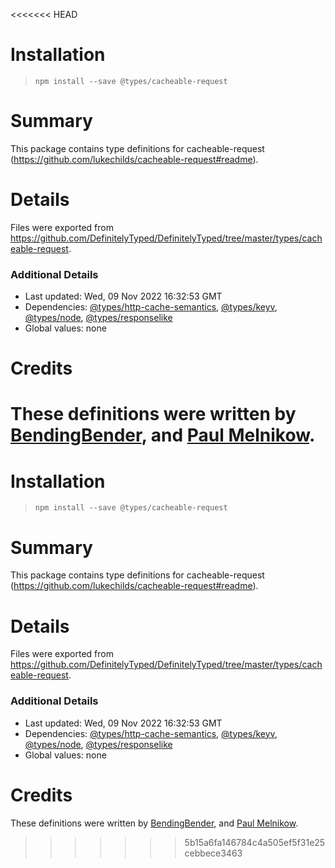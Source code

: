 <<<<<<< HEAD
# Installation
> `npm install --save @types/cacheable-request`

# Summary
This package contains type definitions for cacheable-request (https://github.com/lukechilds/cacheable-request#readme).

# Details
Files were exported from https://github.com/DefinitelyTyped/DefinitelyTyped/tree/master/types/cacheable-request.

### Additional Details
 * Last updated: Wed, 09 Nov 2022 16:32:53 GMT
 * Dependencies: [@types/http-cache-semantics](https://npmjs.com/package/@types/http-cache-semantics), [@types/keyv](https://npmjs.com/package/@types/keyv), [@types/node](https://npmjs.com/package/@types/node), [@types/responselike](https://npmjs.com/package/@types/responselike)
 * Global values: none

# Credits
These definitions were written by [BendingBender](https://github.com/BendingBender), and [Paul Melnikow](https://github.com/paulmelnikow).
=======
# Installation
> `npm install --save @types/cacheable-request`

# Summary
This package contains type definitions for cacheable-request (https://github.com/lukechilds/cacheable-request#readme).

# Details
Files were exported from https://github.com/DefinitelyTyped/DefinitelyTyped/tree/master/types/cacheable-request.

### Additional Details
 * Last updated: Wed, 09 Nov 2022 16:32:53 GMT
 * Dependencies: [@types/http-cache-semantics](https://npmjs.com/package/@types/http-cache-semantics), [@types/keyv](https://npmjs.com/package/@types/keyv), [@types/node](https://npmjs.com/package/@types/node), [@types/responselike](https://npmjs.com/package/@types/responselike)
 * Global values: none

# Credits
These definitions were written by [BendingBender](https://github.com/BendingBender), and [Paul Melnikow](https://github.com/paulmelnikow).
>>>>>>> 5b15a6fa146784c4a505ef5f31e25cebbece3463
